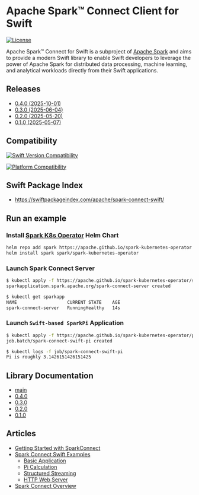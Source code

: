 # Apache Spark™ Connect Client for Swift

[![License](https://img.shields.io/badge/License-Apache%202.0-blue.svg)](https://opensource.org/licenses/Apache-2.0)

Apache Spark™ Connect for Swift is a subproject of [Apache Spark](https://spark.apache.org/) and
aims to provide a modern Swift library to enable Swift developers to leverage the power of
Apache Spark for distributed data processing, machine learning, and analytical workloads directly
from their Swift applications.

## Releases

- [0.4.0 (2025-10-01)](https://github.com/apache/spark-connect-swift/releases/tag/0.4.0)
- [0.3.0 (2025-06-04)](https://github.com/apache/spark-connect-swift/releases/tag/0.3.0)
- [0.2.0 (2025-05-20)](https://github.com/apache/spark-connect-swift/releases/tag/0.2.0)
- [0.1.0 (2025-05-07)](https://github.com/apache/spark-connect-swift/releases/tag/v0.1.0)

## Compatibility

[![Swift Version Compatibility](https://img.shields.io/endpoint?url=https%3A%2F%2Fswiftpackageindex.com%2Fapi%2Fpackages%2Fapache%2Fspark-connect-swift%2Fbadge%3Ftype%3Dswift-versions)](https://swiftpackageindex.com/apache/spark-connect-swift)

[![Platform Compatibility](https://img.shields.io/endpoint?url=https%3A%2F%2Fswiftpackageindex.com%2Fapi%2Fpackages%2Fapache%2Fspark-connect-swift%2Fbadge%3Ftype%3Dplatforms)](https://swiftpackageindex.com/apache/spark-connect-swift)

## Swift Package Index

- <https://swiftpackageindex.com/apache/spark-connect-swift/>

## Run an example

### Install [Spark K8s Operator](https://apache.github.io/spark-kubernetes-operator/) Helm Chart

```bash
helm repo add spark https://apache.github.io/spark-kubernetes-operator
helm install spark spark/spark-kubernetes-operator
```

### Launch Spark Connect Server

```bash
$ kubectl apply -f https://apache.github.io/spark-kubernetes-operator/spark-connect-server.yaml
sparkapplication.spark.apache.org/spark-connect-server created

$ kubectl get sparkapp
NAME                   CURRENT STATE    AGE
spark-connect-server   RunningHealthy   14s
```

### Launch `Swift-based SparkPi` Application

```bash
$ kubectl apply -f https://apache.github.io/spark-kubernetes-operator/pi-swift.yaml
job.batch/spark-connect-swift-pi created

$ kubectl logs -f job/spark-connect-swift-pi
Pi is roughly 3.1426151426151425
```

## Library Documentation

- [main](https://swiftpackageindex.com/apache/spark-connect-swift/main/documentation/sparkconnect/)
- [0.4.0](https://swiftpackageindex.com/apache/spark-connect-swift/0.4.0/documentation/sparkconnect)
- [0.3.0](https://swiftpackageindex.com/apache/spark-connect-swift/0.3.0/documentation/sparkconnect)
- [0.2.0](https://swiftpackageindex.com/apache/spark-connect-swift/0.2.0/documentation/sparkconnect)
- [0.1.0](https://swiftpackageindex.com/apache/spark-connect-swift/v0.1.0/documentation/sparkconnect)

## Articles

- [Getting Started with SparkConnect](https://swiftpackageindex.com/apache/spark-connect-swift/main/documentation/sparkconnect/gettingstarted)
- [Spark Connect Swift Examples](https://swiftpackageindex.com/apache/spark-connect-swift/main/documentation/sparkconnect/examples)
  - [Basic Application](https://github.com/apache/spark-connect-swift/tree/main/Examples/app)
  - [Pi Calculation](https://github.com/apache/spark-connect-swift/tree/main/Examples/pi)
  - [Structured Streaming](https://github.com/apache/spark-connect-swift/tree/main/Examples/stream)
  - [HTTP Web Server](https://github.com/apache/spark-connect-swift/tree/main/Examples/web)
- [Spark Connect Overview](https://spark.apache.org/docs/latest/spark-connect-overview.html#spark-connect-overview)
